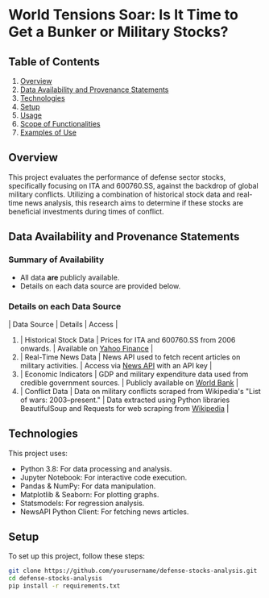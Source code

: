 # World Tensions Soar: Is It Time to Get a Bunker or Military Stocks?

## Table of Contents
1. [Overview](#overview)
2. [Data Availability and Provenance Statements](#data-availability-and-provenance-statements)
3. [Technologies](#technologies)
4. [Setup](#setup)
5. [Usage](#usage)
6. [Scope of Functionalities](#scope-of-functionalities)
7. [Examples of Use](#examples-of-use)

## Overview
This project evaluates the performance of defense sector stocks, specifically focusing on ITA and 600760.SS, against the backdrop of global military conflicts. Utilizing a combination of historical stock data and real-time news analysis, this research aims to determine if these stocks are beneficial investments during times of conflict.

## Data Availability and Provenance Statements
### Summary of Availability
- All data **are** publicly available.
- Details on each data source are provided below.

### Details on each Data Source
| Data Source | Details | Access |
1. | Historical Stock Data | Prices for ITA and 600760.SS from 2006 onwards. | Available on [Yahoo Finance](https://finance.yahoo.com) |
2. | Real-Time News Data | News API used to fetch recent articles on military activities. | Access via [News API](https://newsapi.org) with an API key |
3. | Economic Indicators | GDP and military expenditure data used from credible government sources. | Publicly available on [World Bank]([https://data.worldbank.org]) |
4. | Conflict Data | Data on military conflicts scraped from Wikipedia's "List of wars: 2003–present." | Data extracted using Python libraries BeautifulSoup and Requests for web scraping from [Wikipedia]([https://en.wikipedia.org/wiki/List_of_wars:_2003–present]) |

## Technologies
This project uses:
- Python 3.8: For data processing and analysis.
- Jupyter Notebook: For interactive code execution.
- Pandas & NumPy: For data manipulation.
- Matplotlib & Seaborn: For plotting graphs.
- Statsmodels: For regression analysis.
- NewsAPI Python Client: For fetching news articles.

## Setup
To set up this project, follow these steps:
```bash
git clone https://github.com/yourusername/defense-stocks-analysis.git
cd defense-stocks-analysis
pip install -r requirements.txt

